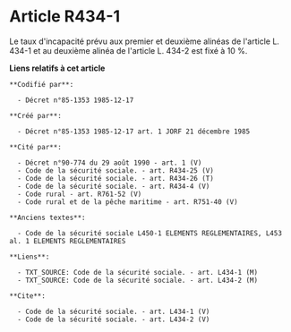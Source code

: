 # Article R434-1

Le taux d'incapacité prévu aux premier et deuxième alinéas de l'article L. 434-1 et au deuxième alinéa de l'article L. 434-2
est fixé à 10 %.

**Liens relatifs à cet article**

	**Codifié par**:

	  - Décret n°85-1353 1985-12-17

	**Créé par**:

	  - Décret n°85-1353 1985-12-17 art. 1 JORF 21 décembre 1985

	**Cité par**:

	  - Décret n°90-774 du 29 août 1990 - art. 1 (V)
	  - Code de la sécurité sociale. - art. R434-25 (V)
	  - Code de la sécurité sociale. - art. R434-26 (T)
	  - Code de la sécurité sociale. - art. R434-4 (V)
	  - Code rural - art. R761-52 (V)
	  - Code rural et de la pêche maritime - art. R751-40 (V)

	**Anciens textes**:

	  - Code de la sécurité sociale L450-1 ELEMENTS REGLEMENTAIRES, L453 al. 1 ELEMENTS REGLEMENTAIRES

	**Liens**:

	  - TXT_SOURCE: Code de la sécurité sociale. - art. L434-1 (M)
	  - TXT_SOURCE: Code de la sécurité sociale. - art. L434-2 (M)

	**Cite**:

	  - Code de la sécurité sociale. - art. L434-1 (V)
	  - Code de la sécurité sociale. - art. L434-2 (V)
